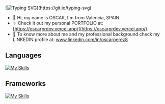 [![Typing SVG](https://readme-typing-svg.demolab.com/?lines=Fullstack+developer;Typescript+lover;)](https://git.io/typing-svg)

- 👋 Hi, my name is OSCAR, I'm from Valencia, SPAIN.
- ✨ Check it out my personal PORTFOLIO at: [https://oscarprdev.vercel.app/](https://oscarprdev.vercel.app/). 
- 👀 To know more about me and my professional background check my LINKEDIN profile at: www.linkedin.com/in/oscarperez8

## Languages
[![My Skills](https://skillicons.dev/icons?i=js,html,css,ts,go,postgres)](https://skillicons.dev)

## Frameworks
[![My Skills](https://skillicons.dev/icons?i=astro,react,nextjs,vue,nuxtjs,angular,svelte,tailwind,prisma,graphql,nodejs,express)](https://skillicons.dev)


<!---
vlcoscar8/vlcoscar8 is a ✨ special ✨ repository because its `README.md` (this file) appears on your GitHub profile.
You can click the Preview link to take a look at your changes.
--->
